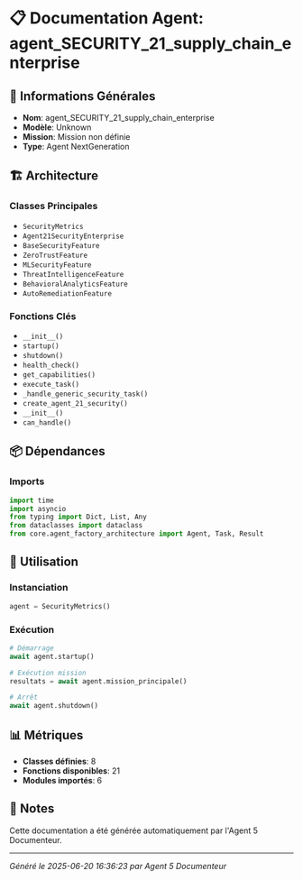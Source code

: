 # 📋 Documentation Agent: agent_SECURITY_21_supply_chain_enterprise

## 🎯 Informations Générales

- **Nom**: agent_SECURITY_21_supply_chain_enterprise
- **Modèle**: Unknown
- **Mission**: Mission non définie
- **Type**: Agent NextGeneration

## 🏗️ Architecture

### Classes Principales
- `SecurityMetrics`
- `Agent21SecurityEnterprise`
- `BaseSecurityFeature`
- `ZeroTrustFeature`
- `MLSecurityFeature`
- `ThreatIntelligenceFeature`
- `BehavioralAnalyticsFeature`
- `AutoRemediationFeature`

### Fonctions Clés
- `__init__()`
- `startup()`
- `shutdown()`
- `health_check()`
- `get_capabilities()`
- `execute_task()`
- `_handle_generic_security_task()`
- `create_agent_21_security()`
- `__init__()`
- `can_handle()`

## 📦 Dépendances

### Imports
```python
import time
import asyncio
from typing import Dict, List, Any
from dataclasses import dataclass
from core.agent_factory_architecture import Agent, Task, Result
```

## 🚀 Utilisation

### Instanciation
```python
agent = SecurityMetrics()
```

### Exécution
```python
# Démarrage
await agent.startup()

# Exécution mission
resultats = await agent.mission_principale()

# Arrêt
await agent.shutdown()
```

## 📊 Métriques

- **Classes définies**: 8
- **Fonctions disponibles**: 21
- **Modules importés**: 6

## 📝 Notes

Cette documentation a été générée automatiquement par l'Agent 5 Documenteur.

---
*Généré le 2025-06-20 16:36:23 par Agent 5 Documenteur*
